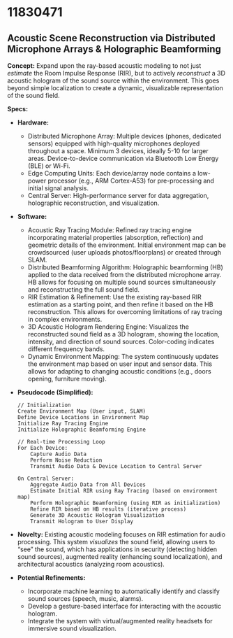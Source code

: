 # 11830471

## Acoustic Scene Reconstruction via Distributed Microphone Arrays & Holographic Beamforming

**Concept:** Expand upon the ray-based acoustic modeling to not just *estimate* the Room Impulse Response (RIR), but to actively *reconstruct* a 3D acoustic hologram of the sound source within the environment. This goes beyond simple localization to create a dynamic, visualizable representation of the sound field.

**Specs:**

*   **Hardware:**
    *   Distributed Microphone Array: Multiple devices (phones, dedicated sensors) equipped with high-quality microphones deployed throughout a space. Minimum 3 devices, ideally 5-10 for larger areas. Device-to-device communication via Bluetooth Low Energy (BLE) or Wi-Fi.
    *   Edge Computing Units: Each device/array node contains a low-power processor (e.g., ARM Cortex-A53) for pre-processing and initial signal analysis.
    *   Central Server: High-performance server for data aggregation, holographic reconstruction, and visualization.
*   **Software:**
    *   Acoustic Ray Tracing Module: Refined ray tracing engine incorporating material properties (absorption, reflection) and geometric details of the environment. Initial environment map can be crowdsourced (user uploads photos/floorplans) or created through SLAM.
    *   Distributed Beamforming Algorithm:  Holographic beamforming (HB) applied to the data received from the distributed microphone array.  HB allows for focusing on multiple sound sources simultaneously and reconstructing the full sound field. 
    *   RIR Estimation & Refinement: Use the existing ray-based RIR estimation as a starting point, and then refine it based on the HB reconstruction. This allows for overcoming limitations of ray tracing in complex environments.
    *   3D Acoustic Hologram Rendering Engine:  Visualizes the reconstructed sound field as a 3D hologram, showing the location, intensity, and direction of sound sources. Color-coding indicates different frequency bands.
    *   Dynamic Environment Mapping:  The system continuously updates the environment map based on user input and sensor data. This allows for adapting to changing acoustic conditions (e.g., doors opening, furniture moving).
*   **Pseudocode (Simplified):**

    ```
    // Initialization
    Create Environment Map (User input, SLAM)
    Define Device Locations in Environment Map
    Initialize Ray Tracing Engine
    Initialize Holographic Beamforming Engine

    // Real-time Processing Loop
    For Each Device:
        Capture Audio Data
        Perform Noise Reduction
        Transmit Audio Data & Device Location to Central Server

    On Central Server:
        Aggregate Audio Data from All Devices
        Estimate Initial RIR using Ray Tracing (based on environment map)
        Perform Holographic Beamforming (using RIR as initialization)
        Refine RIR based on HB results (iterative process)
        Generate 3D Acoustic Hologram Visualization
        Transmit Hologram to User Display
    ```

*   **Novelty:**  Existing acoustic modeling focuses on RIR estimation for audio processing. This system *visualizes* the sound field, allowing users to “see” the sound, which has applications in security (detecting hidden sound sources), augmented reality (enhancing sound localization), and architectural acoustics (analyzing room acoustics).
*   **Potential Refinements:**
    *   Incorporate machine learning to automatically identify and classify sound sources (speech, music, alarms).
    *   Develop a gesture-based interface for interacting with the acoustic hologram.
    *   Integrate the system with virtual/augmented reality headsets for immersive sound visualization.